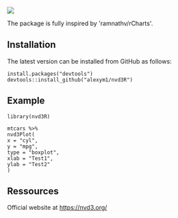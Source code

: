 ![](https://img.shields.io/badge/github%20version-0.0.0.9000-orange.svg)

The package is fully inspired by 'ramnathv/rCharts'.

## Installation

The latest version can be installed from GitHub as follows: 

```{r eval = FALSE}
install.packages("devtools")
devtools::install_github("alexym1/nvd3R")
```

## Example

```{r}
library(nvd3R)

mtcars %>%
nvd3Plot(
x = "cyl",
y = "mpg",
type = "boxplot",
xlab = "Test1",
ylab = "Test2"
)
```

## Ressources

Official website at https://nvd3.org/

